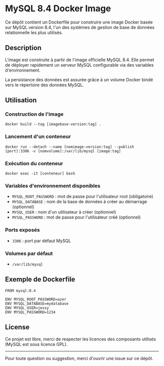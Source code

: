 # MySQL 8.4 Docker Image

Ce dépôt contient un Dockerfile pour construire une image Docker basée sur MySQL version 8.4, l'un des systèmes de gestion de base de données relationnelle les plus utilisés.

## Description

L'image est construite à partir de l'image officielle MySQL 8.4. Elle permet de déployer rapidement un serveur MySQL configurable via des variables d'environnement.

La persistance des données est assurée grâce à un volume Docker bindé vers le répertoire des données MySQL.

## Utilisation

### Construction de l'image

```
docker build --tag [imagebase-version:tag] . 
```

### Lancement d'un conteneur

```
docker run --detach --name [nomimage-version:tag] --publish [port]:3306 -v [nomvolume]:/var/lib/mysql [image:tag]
```

### Exécution du conteneur

```
docker exec -it [conteneur] bash
```

### Variables d'environnement disponibles

- `MYSQL_ROOT_PASSWORD` : mot de passe pour l'utilisateur root (obligatoire)
- `MYSQL_DATABASE` : nom de la base de données à créer au démarrage (optionnel)
- `MYSQL_USER` : nom d'un utilisateur à créer (optionnel)
- `MYSQL_PASSWORD` : mot de passe pour l'utilisateur créé (optionnel)

### Ports exposés

- `3306` : port par défaut MySQL

### Volumes par défaut

- `/var/lib/mysql`

## Exemple de Dockerfile

```
FROM mysql:8.4

ENV MYSQL_ROOT_PASSWORD=azer
ENV MYSQL_DATABASE=mydatabase
ENV MYSQL_USER=jessy
ENV MYSQL_PASSWORD=1234
```

## License

Ce projet est libre, merci de respecter les licences des composants utilisés (MySQL est sous licence GPL).

---

Pour toute question ou suggestion, merci d'ouvrir une issue sur ce dépôt.